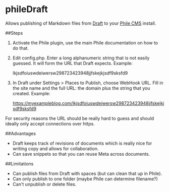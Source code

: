 phileDraft
==========

Allows publishing of Markdown files from [Draft](http://draftin.com) to your [Phile CMS](https://github.com/PhileCMS/Phile) install.

##Steps

1. Activate the Phile plugin, use the main Phile documentation on how to do that.
2. Edit config.php. Enter a long alphanumeric string that is not easily guessed. It will form the URL that Draft expects. Example:

    lkjsdfoiuswdeiwersw298723423948jjfskejkjsdf9sksfd9

3. In Draft under Settings > Places to Publish, choose WebHook URL. Fill in the site name and the full URL: the domain plus the string that you created. Example:

    https://myexampleblog.com/lkjsdfoiuswdeiwersw298723423948jjfskejkjsdf9sksfd9

For security reasons the URL should be really hard to guess and should ideally only accept connections over https.

##Advantages

* Draft keeps track of revisions of documents which is really nice for writing copy and allows for collaboration.
* Can save snippets so that you can reuse Meta across documents.

##Limitations

* Can publish files from Draft with spaces (but can clean that up in Phile).
* Can only publish to one folder (maybe Phile can determine filename?)
* Can't unpublish or delete files.

